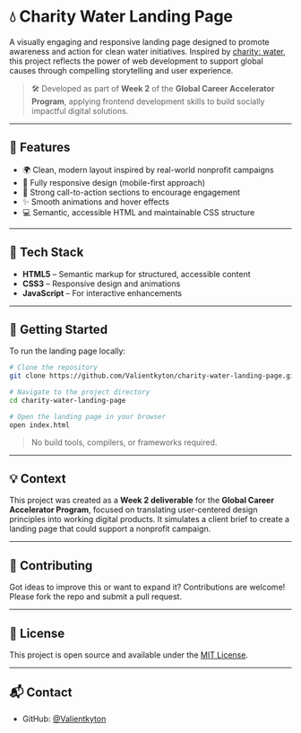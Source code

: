 # 💧 Charity Water Landing Page

A visually engaging and responsive landing page designed to promote awareness and action for clean water initiatives. Inspired by [charity: water](https://www.charitywater.org/), this project reflects the power of web development to support global causes through compelling storytelling and user experience.

> 🛠️ Developed as part of **Week 2** of the **Global Career Accelerator Program**, applying frontend development skills to build socially impactful digital solutions.

---

## 🌟 Features

- 🌍 Clean, modern layout inspired by real-world nonprofit campaigns  
- 📱 Fully responsive design (mobile-first approach)  
- 🎯 Strong call-to-action sections to encourage engagement  
- ✨ Smooth animations and hover effects  
- 💻 Semantic, accessible HTML and maintainable CSS structure  

---

## 🧰 Tech Stack

- **HTML5** – Semantic markup for structured, accessible content  
- **CSS3** – Responsive design and animations  
- **JavaScript** – For interactive enhancements   

---

## 🚀 Getting Started

To run the landing page locally:

```bash
# Clone the repository
git clone https://github.com/Valientkyton/charity-water-landing-page.git

# Navigate to the project directory
cd charity-water-landing-page

# Open the landing page in your browser
open index.html
```

> No build tools, compilers, or frameworks required.

---


## 💡 Context

This project was created as a **Week 2 deliverable** for the **Global Career Accelerator Program**, focused on translating user-centered design principles into working digital products. It simulates a client brief to create a landing page that could support a nonprofit campaign.

---

## 🤝 Contributing

Got ideas to improve this or want to expand it? Contributions are welcome!  
Please fork the repo and submit a pull request.

---

## 📜 License

This project is open source and available under the [MIT License](./LICENSE).

---

## 📬 Contact

- GitHub: [@Valientkyton](https://github.com/Valientkyton)
